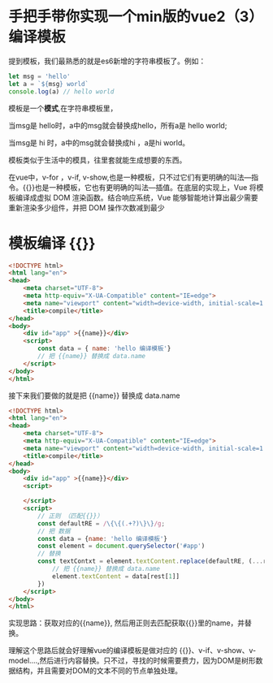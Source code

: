 # 手把手带你实现一个min版的vue2（3）编译模板

提到模板，我们最熟悉的就是es6新增的字符串模板了。例如：

```js
let msg = 'hello'
let a = `${msg} world`
console.log(a) // hello world
```

模板是一个**模式**,在字符串模板里，

当msg是 hello时，a中的msg就会替换成hello，所有a是 hello world;

当msg是 hi 时，a中的msg就会替换成hi ，a是hi world。

模板类似于生活中的模具，往里套就能生成想要的东西。

在vue中，v-for ，v-if, v-show,也是一种模板，只不过它们有更明确的叫法—指令。{{}}也是一种模板，它也有更明确的叫法—插值。在底层的实现上，Vue 将模板编译成虚拟 DOM 渲染函数。结合响应系统，Vue 能够智能地计算出最少需要重新渲染多少组件，并把 DOM 操作次数减到最少

# 模板编译 {{}} #

```html
<!DOCTYPE html>
<html lang="en">
<head>
    <meta charset="UTF-8">
    <meta http-equiv="X-UA-Compatible" content="IE=edge">
    <meta name="viewport" content="width=device-width, initial-scale=1.0">
    <title>compile</title>
</head>
<body>
    <div id="app" >{{name}}</div>
    <script>
        const data = { name: 'hello 编译模板'}
        // 把 {{name}} 替换成 data.name
    </script>
</body>
</html>
```



接下来我们要做的就是把 {{name}} 替换成 data.name

```html
<!DOCTYPE html>
<html lang="en">
<head>
    <meta charset="UTF-8">
    <meta http-equiv="X-UA-Compatible" content="IE=edge">
    <meta name="viewport" content="width=device-width, initial-scale=1.0">
    <title>compile</title>
</head>
<body>
    <div id="app" >{{name}}</div>
    <script>

    </script>
    <script>
        // 正则 （匹配{{}}）
        const defaultRE = /\{\{(.+?)\}\}/g;
        // 把 数据
        const data = {name: 'hello 编译模板'}
        const element = document.querySelector('#app')
        // 替换
        const textContxt = element.textContent.replace(defaultRE, (...rest) => {
            // 把 {{name}} 替换成 data.name
            element.textContent = data[rest[1]]
        })       
    </script>
</body>
</html>
```

实现思路：获取对应的{{name}}, 然后用正则去匹配获取{{}}里的name，并替换。

理解这个思路后就会好理解vue的编译模板是做对应的 {{}}、v-if、v-show、v-model....,然后进行内容替换。只不过，寻找的时候需要费力，因为DOM是树形数据结构，并且需要对DOM的文本不同的节点单独处理。